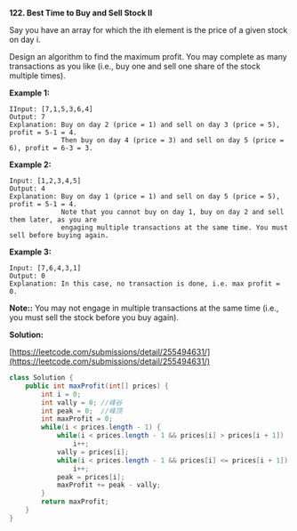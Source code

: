 **122. Best Time to Buy and Sell Stock II**

Say you have an array for which the ith element is the price of a given stock on day i.

Design an algorithm to find the maximum profit. You may complete as many transactions as you like (i.e., buy one and sell one share of the stock multiple times).


**Example 1:**
```
IInput: [7,1,5,3,6,4]
Output: 7
Explanation: Buy on day 2 (price = 1) and sell on day 3 (price = 5), profit = 5-1 = 4.
             Then buy on day 4 (price = 3) and sell on day 5 (price = 6), profit = 6-3 = 3.
```
**Example 2:**
```
Input: [1,2,3,4,5]
Output: 4
Explanation: Buy on day 1 (price = 1) and sell on day 5 (price = 5), profit = 5-1 = 4.
             Note that you cannot buy on day 1, buy on day 2 and sell them later, as you are
             engaging multiple transactions at the same time. You must sell before buying again.
```
**Example 3:**
```
Input: [7,6,4,3,1]
Output: 0
Explanation: In this case, no transaction is done, i.e. max profit = 0.
```
**Note::**
 You may not engage in multiple transactions at the same time (i.e., you must sell the stock before you buy again).


**Solution:**

[https://leetcode.com/submissions/detail/255494631/](https://leetcode.com/submissions/detail/255494631/)
```java
class Solution {
    public int maxProfit(int[] prices) {
        int i = 0;
        int vally = 0; //峰谷
        int peak = 0;  //峰顶
        int maxProfit = 0;
        while(i < prices.length - 1) {
            while(i < prices.length - 1 && prices[i] > prices[i + 1])
                i++;
            vally = prices[i];
            while(i < prices.length - 1 && prices[i] <= prices[i + 1])
                i++;
            peak = prices[i];
            maxProfit += peak - vally;
        }
        return maxProfit;
    }
}
```